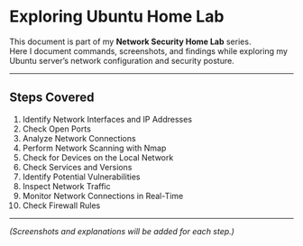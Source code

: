 # Exploring Ubuntu Home Lab

This document is part of my **Network Security Home Lab** series.  
Here I document commands, screenshots, and findings while exploring my Ubuntu server’s network configuration and security posture.  

---

## Steps Covered
1. Identify Network Interfaces and IP Addresses  
2. Check Open Ports  
3. Analyze Network Connections  
4. Perform Network Scanning with Nmap  
5. Check for Devices on the Local Network  
6. Check Services and Versions  
7. Identify Potential Vulnerabilities  
8. Inspect Network Traffic  
9. Monitor Network Connections in Real-Time  
10. Check Firewall Rules  

---

*(Screenshots and explanations will be added for each step.)*
